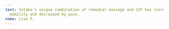 ```yaml
---
text: Yutaka's unique combination of remedial massage and CST has increased my
  mobility and decreased my pain.
name: Lise P.
---
```

